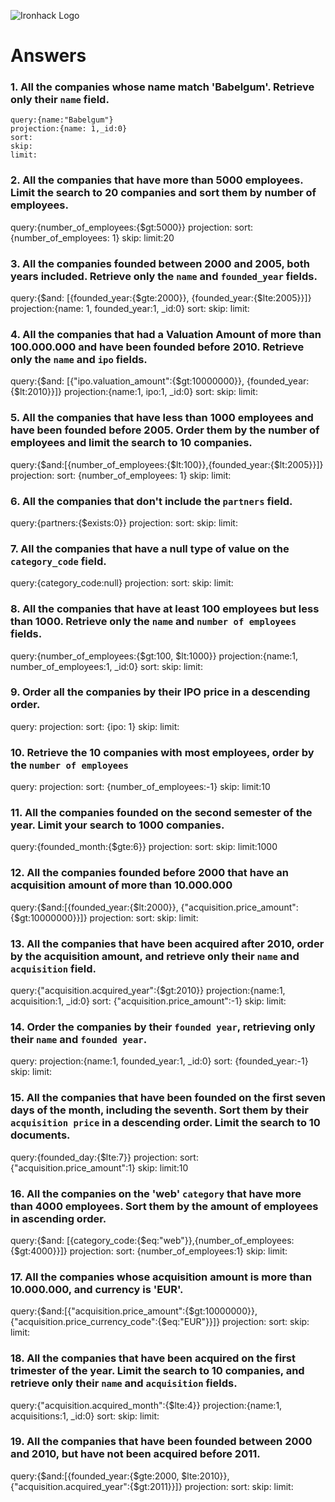 ![Ironhack Logo](https://i.imgur.com/1QgrNNw.png)

# Answers

### 1. All the companies whose name match 'Babelgum'. Retrieve only their `name` field.


    query:{name:"Babelgum"}
    projection:{name: 1,_id:0}
    sort: 
    skip: 
    limit:


### 2. All the companies that have more than 5000 employees. Limit the search to 20 companies and sort them by **number of employees**.

  query:{number_of_employees:{$gt:5000}}
    projection:
    sort: {number_of_employees: 1}
    skip: 
    limit:20

### 3. All the companies founded between 2000 and 2005, both years included. Retrieve only the `name` and `founded_year` fields.

  query:{$and: [{founded_year:{$gte:2000}}, {founded_year:{$lte:2005}}]}
    projection:{name: 1, founded_year:1, _id:0}
    sort: 
    skip: 
    limit:

### 4. All the companies that had a Valuation Amount of more than 100.000.000 and have been founded before 2010. Retrieve only the `name` and `ipo` fields.

  query:{$and: [{"ipo.valuation_amount":{$gt:10000000}}, {founded_year:{$lt:2010}}]}
    projection:{name:1, ipo:1, _id:0}
    sort: 
    skip: 
    limit:

### 5. All the companies that have less than 1000 employees and have been founded before 2005. Order them by the number of employees and limit the search to 10 companies.

  query:{$and:[{number_of_employees:{$lt:100}},{founded_year:{$lt:2005}}]}
    projection:
    sort: {number_of_employees: 1}
    skip: 
    limit:

### 6. All the companies that don't include the `partners` field.

  query:{partners:{$exists:0}}
    projection:
    sort: 
    skip: 
    limit:

### 7. All the companies that have a null type of value on the `category_code` field.

  query:{category_code:null}
    projection:
    sort: 
    skip: 
    limit:

### 8. All the companies that have at least 100 employees but less than 1000. Retrieve only the `name` and `number of employees` fields.

  query:{number_of_employees:{$gt:100, $lt:1000}}
    projection:{name:1, number_of_employees:1, _id:0}
    sort: 
    skip: 
    limit:

### 9. Order all the companies by their IPO price in a descending order.

  query:
    projection:
    sort: {ipo: 1}
    skip: 
    limit:

### 10. Retrieve the 10 companies with most employees, order by the `number of employees`

  query:
    projection:
    sort: {number_of_employees:-1}
    skip: 
    limit:10

### 11. All the companies founded on the second semester of the year. Limit your search to 1000 companies.

  query:{founded_month:{$gte:6}}
    projection:
    sort: 
    skip: 
    limit:1000

### 12. All the companies founded before 2000 that have an acquisition amount of more than 10.000.000

  query:{$and:[{founded_year:{$lt:2000}}, {"acquisition.price_amount":{$gt:10000000}}]}
    projection:
    sort: 
    skip: 
    limit:

### 13. All the companies that have been acquired after 2010, order by the acquisition amount, and retrieve only their `name` and `acquisition` field.

  query:{"acquisition.acquired_year":{$gt:2010}}
    projection:{name:1, acquisition:1, _id:0}
    sort: {"acquisition.price_amount":-1}
    skip: 
    limit:

### 14. Order the companies by their `founded year`, retrieving only their `name` and `founded year`.

  query:
    projection:{name:1, founded_year:1, _id:0}
    sort: {founded_year:-1}
    skip: 
    limit:

### 15. All the companies that have been founded on the first seven days of the month, including the seventh. Sort them by their `acquisition price` in a descending order. Limit the search to 10 documents.

  query:{founded_day:{$lte:7}}
    projection:
    sort: {"acquisition.price_amount":1}
    skip: 
    limit:10

### 16. All the companies on the 'web' `category` that have more than 4000 employees. Sort them by the amount of employees in ascending order.

  query:{$and: [{category_code:{$eq:"web"}},{number_of_employees:{$gt:4000}}]}
    projection:
    sort: {number_of_employees:1}
    skip: 
    limit:

### 17. All the companies whose acquisition amount is more than 10.000.000, and currency is 'EUR'.

  query:{$and:[{"acquisition.price_amount":{$gt:10000000}},{"acquisition.price_currency_code":{$eq:"EUR"}}]}
    projection:
    sort: 
    skip: 
    limit:

### 18. All the companies that have been acquired on the first trimester of the year. Limit the search to 10 companies, and retrieve only their `name` and `acquisition` fields.

  query:{"acquisition.acquired_month":{$lte:4}}
    projection:{name:1, acquisitions:1, _id:0}
    sort: 
    skip: 
    limit:

### 19. All the companies that have been founded between 2000 and 2010, but have not been acquired before 2011.

  query:{$and:[{founded_year:{$gte:2000, $lte:2010}}, {"acquisition.acquired_year":{$gt:2011}}]}
    projection:
    sort: 
    skip: 
    limit:
